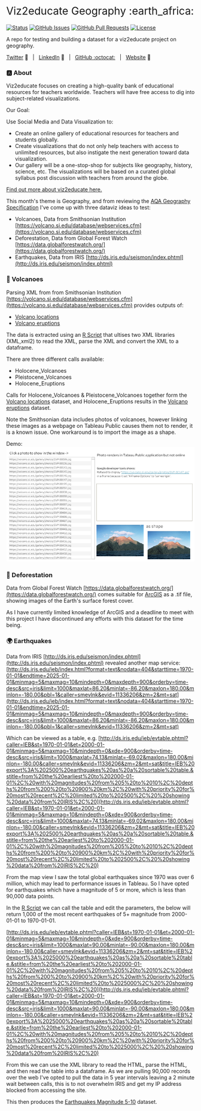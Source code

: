 <h1 style="font-weight:normal">
  Viz2educate Geography :earth_africa:
</h1>


[![Status](https://img.shields.io/badge/status-active-success.svg)]() [![GitHub Issues](https://img.shields.io/github/issues/wjsutton/viz2educate_geography.svg)](https://github.com/wjsutton/viz2educate_geography/issues) [![GitHub Pull Requests](https://img.shields.io/github/issues-pr/wjsutton/viz2educate_geography.svg)](https://github.com/wjsutton/viz2educate_geography/pulls) [![License](https://img.shields.io/badge/license-MIT-blue.svg)](/LICENSE)

A repo for testing and building a dataset for a viz2educate project on geography.

[Twitter][Twitter] :speech_balloon:&nbsp;&nbsp;&nbsp;|&nbsp;&nbsp;&nbsp;[LinkedIn][LinkedIn] :necktie:&nbsp;&nbsp;&nbsp;|&nbsp;&nbsp;&nbsp;[GitHub :octocat:][GitHub]&nbsp;&nbsp;&nbsp;|&nbsp;&nbsp;&nbsp;[Website][Website] :link:


<!--
Quick Link 
-->

[Twitter]:https://twitter.com/WJSutton12
[LinkedIn]:https://www.linkedin.com/in/will-sutton-14711627/
[GitHub]:https://github.com/wjsutton
[Website]:https://wjsutton.github.io/

### :a: About

Viz2educate focuses on creating a high-quality bank of educational resources for teachers worldwide. Teachers will have free access to dig into subject-related visualizations.

Our Goal:

Use Social Media and Data Visualization to:

- Create an online gallery of educational resources for teachers and students globally.
- Create visualizations that do not only help teachers with access to unlimited resources, but also instigate the next generation toward data visualization.
- Our gallery will be a one-stop-shop for subjects like geography, history, science, etc. The visualizations will be based on a curated global syllabus post discussion with teachers from around the globe.

[Find out more about viz2educate here.](https://viz2educate.com/)

This month's theme is Geography, and from reviewing the [AQA Geography Specification](https://filestore.aqa.org.uk/resources/geography/specifications/AQA-8035-SP-2016.PDF) I've come up with three dataviz ideas to test:

- Volcanoes, Data from Smithsonian Institution [https://volcano.si.edu/database/webservices.cfm](https://volcano.si.edu/database/webservices.cfm)
- Deforestation, Data from Global Forest Watch [https://data.globalforestwatch.org/](https://data.globalforestwatch.org/)
- Earthquakes, Data from IRIS [http://ds.iris.edu/seismon/index.phtml](http://ds.iris.edu/seismon/index.phtml)


### :volcano: Volcanoes

Parsing XML from from Smithsonian Institution [https://volcano.si.edu/database/webservices.cfm](https://volcano.si.edu/database/webservices.cfm) provides outputs of:
- [Volcano locations](/data/volcano_locations.csv)
- [Volcano eruptions](/data/volcano_eruptions.csv)

The data is extracted using an [R Script](volcanoes_initial_workings.R) that ultises two XML libraries (XML,xml2) to read the XML, parse the XML and convert the XML to a dataframe.

There are three different calls available:
- Holocene_Volcanoes
- Pleistocene_Volcanoes
- Holocene_Eruptions

Calls for Holocene_Volcanoes & Pleistocene_Volcanoes together form the [Volcano locations](/data/volcano_locations.csv) dataset, and Holocene_Eruptions results in the [Volcano eruptions](/data/volcano_eruptions.csv) dataset.

Note the Smithsonian data includes photos of volcanoes, however linking these images as a webpage on Tableau Public causes them not to render, it is a known issue. One workaround is to import the image as a shape.

Demo:
![](volcano_photos_issue.png)

### :deciduous_tree: Deforestation

Data from Global Forest Watch [https://data.globalforestwatch.org/](https://data.globalforestwatch.org/) comes suitable for [ArcGIS](https://www.arcgis.com/index.html) as a .tif file, showing images of the Earth's surface forest cover. 

As I have currently limited knowledge of ArcGIS and a deadline to meet with this project I have discontinued any efforts with this dataset for the time being.

### :earth_africa: Earthquakes

Data from IRIS [http://ds.iris.edu/seismon/index.phtml](http://ds.iris.edu/seismon/index.phtml) revealed another map service: [http://ds.iris.edu/ieb/index.html?format=text&nodata=404&starttime=1970-01-01&endtime=2025-01-01&minmag=5&maxmag=10&mindepth=0&maxdepth=900&orderby=time-desc&src=iris&limit=1000&maxlat=86.20&minlat=-86.20&maxlon=180.00&minlon=-180.00&pbl=1&caller=smevlnk&evid=11336206&zm=2&mt=sat](http://ds.iris.edu/ieb/index.html?format=text&nodata=404&starttime=1970-01-01&endtime=2025-01-01&minmag=5&maxmag=10&mindepth=0&maxdepth=900&orderby=time-desc&src=iris&limit=1000&maxlat=86.20&minlat=-86.20&maxlon=180.00&minlon=-180.00&pbl=1&caller=smevlnk&evid=11336206&zm=2&mt=sat) 

Which can be viewed as a table, e.g. [http://ds.iris.edu/ieb/evtable.phtml?caller=IEB&st=1970-01-01&et=2000-01-01&minmag=5&maxmag=10&mindepth=0&xde=900&orderby=time-desc&src=iris&limit=1000&maxlat=74.13&minlat=-69.02&maxlon=180.00&minlon=-180.00&caller=smevlnk&evid=11336206&zm=2&mt=sat&title=IEB%20export%3A%202500%20earthquakes%20as%20a%20sortable%20table.&stitle=from%20the%20earliest%20to%202000-01-01%2C%20with%20magnitudes%20from%205%20to%2010%2C%20depths%20from%200%20to%20900%20km%2C%20with%20priority%20for%20most%20recent%2C%20limited%20to%202500%2C%20%20showing%20data%20from%20IRIS%2C%20](http://ds.iris.edu/ieb/evtable.phtml?caller=IEB&st=1970-01-01&et=2000-01-01&minmag=5&maxmag=10&mindepth=0&xde=900&orderby=time-desc&src=iris&limit=1000&maxlat=74.13&minlat=-69.02&maxlon=180.00&minlon=-180.00&caller=smevlnk&evid=11336206&zm=2&mt=sat&title=IEB%20export%3A%202500%20earthquakes%20as%20a%20sortable%20table.&stitle=from%20the%20earliest%20to%202000-01-01%2C%20with%20magnitudes%20from%205%20to%2010%2C%20depths%20from%200%20to%20900%20km%2C%20with%20priority%20for%20most%20recent%2C%20limited%20to%202500%2C%20%20showing%20data%20from%20IRIS%2C%20)

From the map view I saw the total global earthquakes since 1970 was over 6 million, which may lead to performance issues in Tableau. So I have opted for earthquakes which have a magnitude of 5 or more, which is less than 90,000 data points.

In the [R Script](earthquakes_initial_workings.R) we can call the table and edit the parameters, the below will return 1,000 of the most recent earthquakes of 5+ magnitude from 2000-01-01 to 1970-01-01.

[http://ds.iris.edu/ieb/evtable.phtml?caller=IEB&st=1970-01-01&et=2000-01-01&minmag=5&maxmag=10&mindepth=0&xde=900&orderby=time-desc&src=iris&limit=1000&maxlat=90.00&minlat=-90.00&maxlon=180.00&minlon=-180.00&caller=smevlnk&evid=11336206&zm=2&mt=sat&title=IEB%20export%3A%2025000%20earthquakes%20as%20a%20sortable%20table.&stitle=from%20the%20earliest%20to%202000-01-01%2C%20with%20magnitudes%20from%205%20to%2010%2C%20depths%20from%200%20to%20900%20km%2C%20with%20priority%20for%20most%20recent%2C%20limited%20to%2025000%2C%20%20showing%20data%20from%20IRIS%2C%20](http://ds.iris.edu/ieb/evtable.phtml?caller=IEB&st=1970-01-01&et=2000-01-01&minmag=5&maxmag=10&mindepth=0&xde=900&orderby=time-desc&src=iris&limit=1000&maxlat=90.00&minlat=-90.00&maxlon=180.00&minlon=-180.00&caller=smevlnk&evid=11336206&zm=2&mt=sat&title=IEB%20export%3A%2025000%20earthquakes%20as%20a%20sortable%20table.&stitle=from%20the%20earliest%20to%202000-01-01%2C%20with%20magnitudes%20from%205%20to%2010%2C%20depths%20from%200%20to%20900%20km%2C%20with%20priority%20for%20most%20recent%2C%20limited%20to%2025000%2C%20%20showing%20data%20from%20IRIS%2C%20)

From this we can use the XML library to read the HTML, parse the HTML, and then read the table into a dataframe. As we are pulling 90,000 records over the web I've opted to pull the data in 5 year intervals leaving a 2 minute wait between calls, this is to not overwhelm IRIS and get my IP address blocked from accessing the site.

This then produces the [Earthquakes Magnitude 5-10](/data/earthquakes_mag_5_to_10.csv) dataset.
